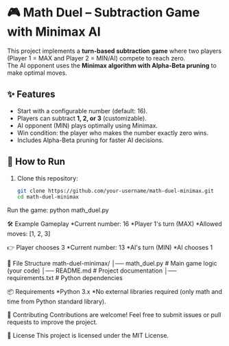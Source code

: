 # 🎮 Math Duel – Subtraction Game with Minimax AI

This project implements a **turn-based subtraction game** where two players (Player 1 = MAX and Player 2 = MIN/AI) compete to reach zero.  
The AI opponent uses the **Minimax algorithm with Alpha-Beta pruning** to make optimal moves.

## ✨ Features
- Start with a configurable number (default: 16).
- Players can subtract **1, 2, or 3** (customizable).
- AI opponent (MIN) plays optimally using Minimax.
- Win condition: the player who makes the number exactly zero wins.
- Includes Alpha-Beta pruning for faster AI decisions.

## 🚀 How to Run
1. Clone this repository:
   ```bash
   git clone https://github.com/your-username/math-duel-minimax.git
   cd math-duel-minimax
Run the game:
python math_duel.py

🛠️ Example Gameplay
*Current number: 16
*Player 1's turn (MAX)
*Allowed moves: [1, 2, 3]

👉 Player chooses 3
 *Current number: 13
 *AI's turn (MIN)
 *AI chooses 1

📂 File Structure
math-duel-minimax/
│── math_duel.py        # Main game logic (your code)
│── README.md           # Project documentation
│── requirements.txt    # Python dependencies

📦 Requirements
*Python 3.x
*No external libraries required (only math and time from Python standard library).

🤝 Contributing
Contributions are welcome! Feel free to submit issues or pull requests to improve the project.

📜 License
This project is licensed under the MIT License.
